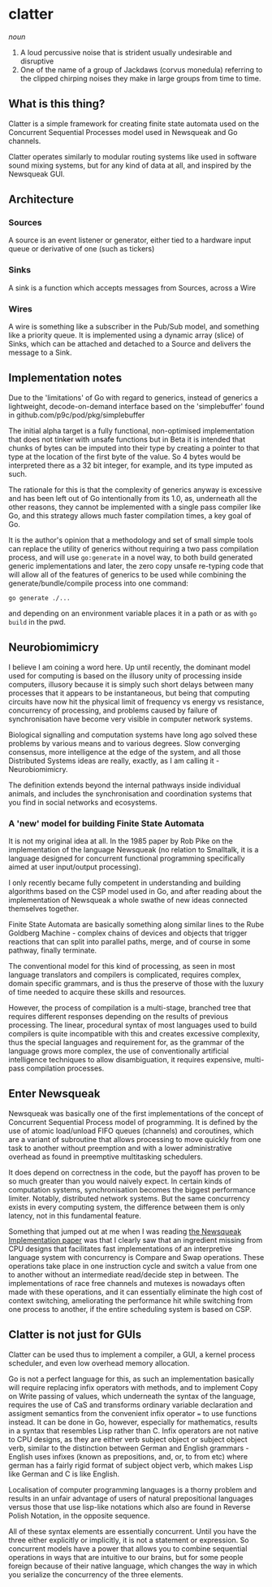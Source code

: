 # clatter
 
*noun* 

1. A loud percussive noise that is strident usually undesirable and 
   disruptive
2. One of the name of a group of Jackdaws (corvus monedula) referring
   to the clipped chirping noises they make in large groups from time
   to time.

## What is this thing?

Clatter is a simple framework for creating finite state automata used
on the Concurrent Sequential Processes model used in Newsqueak and Go
channels.

Clatter operates similarly to modular routing systems like used in 
software sound mixing systems, but for any kind of data at all, and 
inspired by the Newsqueak GUI.

## Architecture

### Sources

A source is an event listener or generator, either tied to a hardware
input queue or derivative of one (such as tickers)

### Sinks

A sink is a function which accepts messages from Sources, across a Wire

### Wires

A wire is something like a subscriber in the Pub/Sub model, and something like a priority queue. It is implemented using a dynamic array (slice) of Sinks, which can be attached and detached to a Source and delivers the message to a Sink.

## Implementation notes

Due to the 'limitations' of Go with regard to generics, instead of 
generics a lightweight, decode-on-demand interface based on the 
'simplebuffer' found in github.com/p9c/pod/pkg/simplebuffer

The initial alpha target is a fully functional, non-optimised 
implementation that does not tinker with unsafe functions but in 
Beta it is intended that chunks of bytes can be imputed into their 
type by creating a pointer to that type at the location of the first 
byte of the value. So 4 bytes would be interpreted there as a 32 
bit integer, for example, and its type imputed as such.

The rationale for this is that the complexity of generics anyway is excessive and has been left out of Go intentionally from its 1.0, as, underneath all the other reasons, they cannot be implemented with a single pass compiler like Go, and this strategy allows much faster compilation times, a key goal of Go.

It is the author's opinion that a methodology and set of small simple tools can replace the utility of generics without requiring a two pass compilation process, and will use `go:generate` in a novel way, to both build generated generic implementations and later, the zero copy unsafe re-typing code that will allow all of the features of generics to be used while combining the generate/bundle/compile process into one command:

```go generate ./...```

and depending on an environment variable places it in a path or as with `go build` in the pwd.

## Neurobiomimicry

I believe I am coining a word here. Up until recently, the dominant 
model used for computing is based on the illusory unity of processing
inside computers, illusory because it is simply such short delays 
between many processes that it appears to be instantaneous, but 
being that computing circuits have now hit the physical limit of 
frequency vs energy vs resistance, concurrency of processing, and
problems caused by failure of synchronisation have become very 
visible in computer network systems.

Biological signalling and computation systems have long ago solved 
these problems by various means and to various degrees. Slow 
converging consensus, more intelligence at the edge of the system, 
and all those Distributed Systems ideas are really, exactly, as 
I am calling it - Neurobiomimicry.

The definition extends beyond the internal pathways inside individual
animals, and includes the synchronisation and coordination systems 
that you find in social networks and ecosystems.

### A 'new' model for building Finite State Automata

It is not my original idea at all. In the 1985 paper by Rob Pike on 
the implementation of the language Newsqueak (no relation to 
Smalltalk, it is a language designed for concurrent functional 
programming specifically aimed at user input/output processing).

I only recently became fully competent in understanding and building algorithms based on the CSP model used in Go, and after reading about the implementation of Newsqueak a whole swathe of new ideas connected themselves together.

Finite State Automata are basically something along similar lines to the Rube Goldberg Machine - complex chains of devices and objects that trigger reactions that can split into parallel paths, merge, and of course in some pathway, finally terminate.

The conventional model for this kind of processing, as seen in most language translators and compilers is complicated, requires complex, domain specific grammars, and is thus the preserve of those with the luxury of time needed to acquire these skills and resources.

However, the process of compilation is a multi-stage, branched tree that requires different responses depending on the results of previous processing. The linear, procedural syntax of most languages used to build compilers is quite incompatible with this and creates excessive complexity, thus the special languages and requirement for, as the grammar of the language grows more complex, the use of conventionally artificial intelligence techniques to allow disambiguation, it requires expensive, multi-pass compilation processes.

## Enter Newsqueak

Newsqueak was basically one of the first implementations of the 
concept of Concurrent Sequential Process model of programming. It is 
defined by the use of atomic load/unload FIFO queues (channels) and
coroutines, which are a variant of subroutine that allows processing
to move quickly from one task to another without preemption and 
with a lower administrative overhead as found in preemptive 
multitasking schedulers.

It does depend on correctness in the code, but the payoff has proven
to be so much greater than you would naively expect. In certain 
kinds of computation systems, synchronisation becomes the biggest 
performance limiter. Notably, distributed network systems. But the 
same concurrency exists in every computing system, the difference 
between them is only latency, not in this fundamental feature. 
   
Something that jumped out at me when I was reading [the Newsqueak 
Implementation paper](https://swtch.com/~rsc/thread/newsquimpl.pdf) 
was that I clearly saw that an ingredient missing from CPU designs 
that facilitates fast implementations of an interpretive language 
system with concurrency is Compare and Swap operations. These 
operations take place in one instruction cycle and switch a value 
from one to another without an intermediate read/decide step in 
between. The implementations of race free channels and mutexes is nowadays often made with these operations, and it can essentially eliminate the high cost of context switching, ameliorating the performance hit while switching from one process to another, if the entire scheduling system is based on CSP.

## Clatter is not just for GUIs

Clatter can be used thus to implement a compiler, a GUI, a kernel process scheduler, and even low overhead memory allocation.

Go is not a perfect language for this, as such an implementation basically will require replacing infix operators with methods, and to implement Copy on Write passing of values, which underneath the syntax of the language, requires the use of CaS and transforms ordinary variable declaration and assigment semantics from the convenient infix operator `=` to use functions instead. It can be done in Go, however, especially for mathematics, results in a syntax that resembles Lisp rather than C. Infix operators are not native to CPU designs, as they are either verb subject object or subject object verb, similar to the distinction between German and English grammars - English uses infixes (known as prepositions, and, or, to from etc) where german has a fairly rigid format of subject object verb, which makes Lisp like German and C is like English.

Localisation of computer programming languages is a thorny problem and results in an unfair advantage of users of natural prepositional languages versus those that use lisp-like notations which also are found in Reverse Polish Notation, in the opposite sequence. 

All of these syntax elements are essentially concurrent. Until you have the three either explicitly or implicitly, it is not a statement or expression. So concurrent models have a power that allows you to combine sequential operations in ways that are intuitive to our brains, but for some people foreign because of their native language, which changes the way in which you serialize the concurrency of the three elements. 

